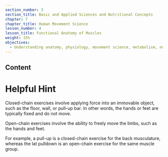 ```yaml
---
section_number: 3
section_title: Basic and Applied Sciences and Nutritional Concepts
chapter: 7
chapter_title: Human Movement Science
lesson_number: 4
lesson_title: Functional Anatomy of Muscles
weight: 15%
objectives:
  - Understanding anatomy, physiology, movement science, metabolism, nutrition, and supplementation.
---
```


## Content
# Helpful Hint

Closed-chain exercises involve applying force into an immovable object, such as the floor, wall, or pull-up bar. In other words, the hands or feet are typically fixed and do not move.

Open-chain exercises involve the ability to freely move the limbs, such as the hands and feet.

For example, a pull-up is a closed-chain exercise for the back musculature, whereas the lat pulldown is an open-chain exercise for the same muscle group.